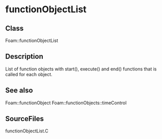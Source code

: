# functionObjectList 
## Class
Foam::functionObjectList

## Description
List of function objects with start(), execute() and end() functions
that is called for each object.

## See also
Foam::functionObject
Foam::functionObjects::timeControl

## SourceFiles
functionObjectList.C

